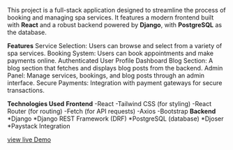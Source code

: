 This project is a full-stack application designed to streamline the process of booking and managing spa services. It features a modern frontend built with **React** and a robust backend powered by **Django**, with **PostgreSQL** as the database.

**Features**
Service Selection: Users can browse and select from a variety of spa services.
Booking System: Users can book appointments and make payments online.
Authenticated User Profile Dashboard
Blog Section: A blog section that fetches and displays blog posts from the backend.
Admin Panel: Manage services, bookings, and blog posts through an admin interface.
Secure Payments: Integration with payment gateways for secure transactions.


**Technologies Used**
**Frontend**
-React
-Tailwind CSS (for styling)
-React Router (for routing)
-Fetch (for API requests)
-Axios
-Bootstrap
**Backend**
  *Django
  *Django REST Framework (DRF)
  *PostgreSQL (database)
  *Djoser
  *Paystack Integration


[view live Demo](https://vercel.com/mugao-js-projects/spa-booking-and-management-system1-2y9p)
  
